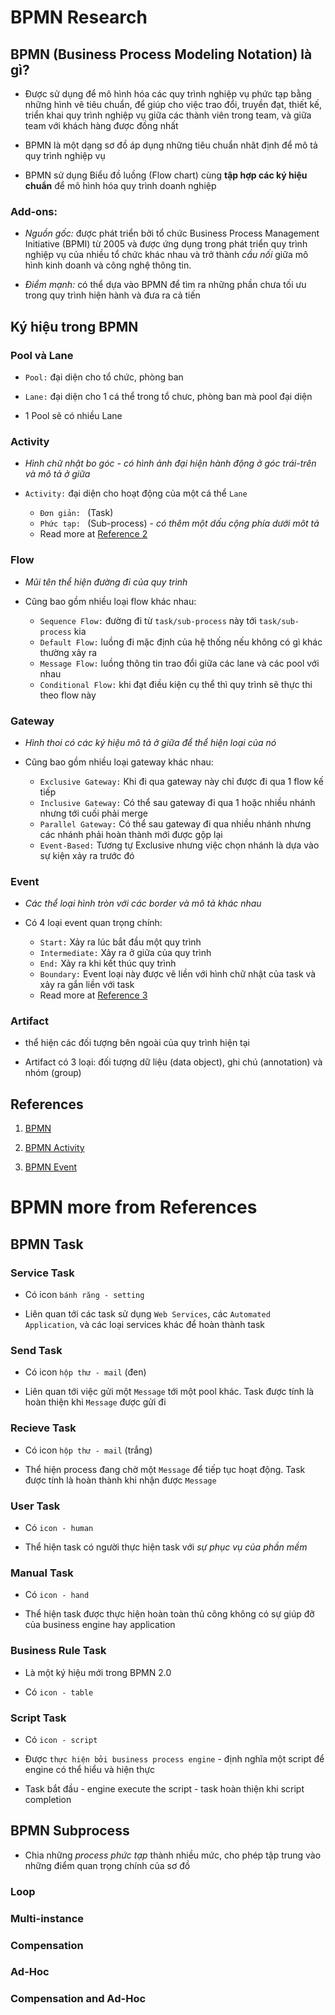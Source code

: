 # BPMN Research

## BPMN (Business Process Modeling Notation) là gì?

- Được sử dụng để mô hình hóa các quy trình nghiệp vụ phức tạp bằng những hình vẽ tiêu chuẩn, để giúp cho việc trao đổi, truyền đạt, thiết kế, triển khai quy trình nghiệp vụ giữa các thành viên trong team, và giữa team với khách hàng được đồng nhất

- BPMN là một dạng sơ đồ áp dụng những tiêu chuẩn nhât định để mô tả quy trình nghiệp vụ

- BPMN sử dụng Biểu đồ luồng (Flow chart) cùng **tập hợp các ký hiệu chuẩn** để mô hình hóa quy trình doanh nghiệp

### Add-ons:

- _Nguồn gốc:_ được phát triển bởi tổ chức Business Process Management Initiative (BPMI) từ 2005 và được ứng dụng trong phát triển quy trình nghiệp vụ của nhiều tổ chức khác nhau và trở thành _cầu nối_ giữa mô hình kinh doanh và công nghệ thông tin.

- _Điểm mạnh:_ có thể dựa vào BPMN để tìm ra những phần chưa tối ưu trong quy trình hiện hành và đưa ra cả tiến

## Ký hiệu trong BPMN

### Pool và Lane

- `Pool:` đại diện cho tổ chức, phòng ban

- `Lane:` đại diện cho 1 cá thể trong tổ chưc, phòng ban mà pool đại diện

- 1 Pool sẽ có nhiều Lane

### Activity

- _Hình chữ nhật bo góc - có hình ảnh đại hiện hành động ở góc trái-trên và mô tả ở giữa_

- `Activity:` đại diện cho hoạt động của một cá thể `Lane`

  - `Đơn giản: ` (Task)
  - `Phức tạp: ` (Sub-process) - _có thêm một dấu cộng phía dưới môt tả_
  - Read more at [Reference 2](#references)

### Flow

- _Mũi tên thể hiện đường đi của quy trình_

- Cũng bao gồm nhiều loại flow khác nhau:

  - `Sequence Flow:` đường đi từ `task/sub-process` này tới `task/sub-process` kia
  - `Default Flow:` luồng đi mặc định của hệ thống nếu không có gì khác thường xảy ra
  - `Message Flow:` luồng thông tin trao đổi giữa các lane và các pool với nhau
  - `Conditional Flow:` khi đạt điều kiện cụ thể thì quy trình sẽ thực thi theo flow này

### Gateway

- _Hình thoi có các ký hiệu mô tả ở giữa để thể hiện loại của nó_

- Cũng bao gồm nhiều loại gateway khác nhau:

  - `Exclusive Gateway:` Khi đi qua gateway này chỉ được đi qua 1 flow kế tiếp
  - `Inclusive Gateway:` Có thể sau gateway đi qua 1 hoặc nhiều nhánh nhưng tới cuối phải merge
  - `Parallel Gateway:` Có thể sau gateway đi qua nhiều nhánh nhưng các nhánh phải hoàn thành mới được gộp lại
  - `Event-Based:` Tương tự Exclusive nhưng việc chọn nhánh là dựa vào sự kiện xảy ra trước đó

### Event

- _Các thể loại hình tròn với các border và mô tả khác nhau_

- Có 4 loại event quan trọng chính:

  - `Start:` Xảy ra lúc bắt đầu một quy trình
  - `Intermediate:` Xảy ra ở giữa của quy trình
  - `End:` Xảy ra khi kết thúc quy trình
  - `Boundary:` Event loại này được vẽ liền với hình chữ nhật của task và xảy ra gắn liền với task
  - Read more at [Reference 3](#references)

### Artifact

- thể hiện các đối tượng bên ngoài của quy trình hiện tại

- Artifact có 3 loại: đối tượng dữ liệu (data object), ghi chú (annotation) và nhóm (group)

## References

1. [BPMN](https://viblo.asia/p/cung-tim-hieu-ve-business-process-modeling-notation-bpmn-Qbq5Qm8m5D8)

2. [BPMN Activity](https://www.visual-paradigm.com/guide/bpmn/bpmn-activity-types-explained/)

3. [BPMN Event](https://www.visual-paradigm.com/guide/bpmn/bpmn-events/)

# BPMN more from References

## BPMN Task

### Service Task

- Có icon `bánh răng - setting`

- Liên quan tới các task sử dụng `Web Services`, các `Automated Application`, và các loại services khác để hoàn thành task

### Send Task

- Có icon `hộp thư - mail` (đen)

- Liên quan tới việc gửi một `Message` tới một pool khác. Task được tính là hoàn thiện khi `Message` được gửi đi

### Recieve Task

- Có icon `hộp thư - mail` (trắng)

- Thể hiện process đang chờ một `Message` để tiếp tục hoạt động. Task được tính là hoàn thành khi nhận được `Message`

### User Task

- Có `icon - human`

- Thể hiện task có người thực hiện task với _sự phục vụ của phần mềm_

### Manual Task

- Có `icon - hand`

- Thể hiện task được thực hiện hoàn toàn thủ công không có sự giúp đỡ của business engine hay application

### Business Rule Task

- Là một ký hiệu mới trong BPMN 2.0

- Có `icon - table`

### Script Task

- Có `icon - script`

- Được `thực hiện bởi business process engine` - định nghĩa một script để engine có thể hiểu và hiện thực

- Task bắt đầu - engine execute the script - task hoàn thiện khi script completion

## BPMN Subprocess

- Chia những _process phức tạp_ thành nhiều mức, cho phép tập trung vào những điểm quan trọng chính của sơ đồ

### Loop

### Multi-instance

### Compensation

### Ad-Hoc

### Compensation and Ad-Hoc
